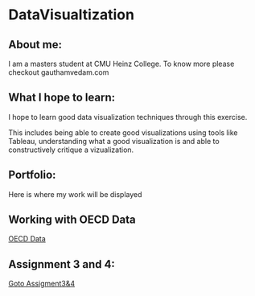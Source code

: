 # DataVisualtization

## About me: 

I am a masters student at CMU Heinz College. To know more please checkout gauthamvedam.com

## What I hope to learn: 

I hope to learn good data visualization techniques through this exercise. 

This includes being able to create good visualizations using tools like Tableau, understanding what a good visualization is and able to constructively critique a vizualization. 

## Portfolio: 
Here is where my work will be displayed

## Working with OECD Data

[OECD Data](/OECD_Data.md)

## Assignment 3 and 4: 

[Goto Assigment3&4](/Assignment3&4.md)
